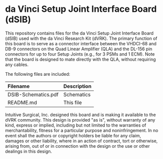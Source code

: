 da Vinci Setup Joint Interface Board (dSIB)
===========================================

This repository contains files for the da Vinci Setup Joint Interface Board (dSIB) used with the da Vinci Research Kit (dVRK). The primary function of this board is to serve as a connector interface between the VHDCI-68 and DB-9 connectors on the Quad Linear Amplifier (QLA) and the DL-156 pin connectors for up to four Setup Joints (e.g., for 3 PSMs and 1 ECM). Note that the board is designed to mate directly with the QLA, without requiring any cables.

The following files are included:

| Filename            | Description
|:--------------------|:----------------
| DSIB-Schematics.pdf | Schematics
| README.md           | This file

Intuitive Surgical, Inc. designed this board and is making it available to the dVRK community. This design is provided "as is", without warranty of any kind, express or implied, including but not limited to the warranties of merchantability, fitness for a particular purpose and noninfringement.  In no event shall the authors or copyright holders be liable for any claim, damages or other liability, where in an action of contract, tort or otherwise, arising from, out of or in connection with the design or the use or other dealings in this design.
